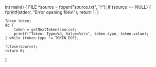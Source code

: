 int main() {
    FILE *source = fopen("source.txt", "r");
    if (source == NULL) {
        fprintf(stderr, "Error opening file\n");
        return 1;
    }

    Token token;
    do {
        token = getNextToken(source);
        printf("Token: Type=%d, Value=%s\n", token.type, token.value);
    } while (token.type != TOKEN_EOF);

    fclose(source);
    return 0;
}
